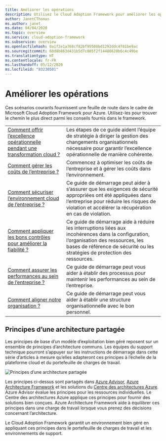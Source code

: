 ```yaml
---
title: Améliorer les opérations
description: Utilisez le Cloud Adoption Framework pour améliorer les opérations. Ces scénarios peuvent vous aider à gérer les coûts et à améliorer la sécurité, la fiabilité, les performances et plus encore.
author: JanetCThomas
ms.author: janet
ms.date: 04/04/2020
ms.topic: overview
ms.service: cloud-adoption-framework
ms.subservice: overview
ms.openlocfilehash: 0a1f2e1a768cf82bf95508bd1292ddc4f81be9ac
ms.sourcegitcommit: 60d8b863d431b5d7c005f2f14488620b6c4c49be
ms.translationtype: HT
ms.contentlocale: fr-FR
ms.lasthandoff: 05/12/2020
ms.locfileid: "83230501"
---
```

# <a name="improve-operations"></a>Améliorer les opérations

Ces scénarios courants fournissent une feuille de route dans le cadre de Microsoft Cloud Adoption Framework pour Azure. Utilisez-les pour trouver le chemin le plus direct parmi les conseils fournis dans le framework.

|                                                                                     |                                                                                                                                |
|-------------------------------------------------------------------------------------|--------------------------------------------------------------------------------------------------------------------------------|
| [Comment offrir l’excellence opérationnelle pendant une transformation cloud ?](./operational-excellence.md)                   | Les étapes de ce guide aident l’équipe de stratégie à diriger la gestion des changements organisationnels nécessaire pour garantir l’excellence opérationnelle de manière cohérente. |
| [Comment gérer les coûts de l’entreprise ?](./manage-costs.md)                                          | Commencez à optimiser les coûts de l’entreprise et à gérer les coûts dans l’environnement.                                                                           |
| [Comment sécuriser l’environnement cloud de l’entreprise ?](./security.md)             | Ce guide de démarrage peut aider à s’assurer que les exigences de sécurité appropriées ont été appliquées dans l’entreprise pour réduire les risques de violation et accélérer la récupération en cas de violation.                                       |
| [Comment appliquer les bons contrôles pour améliorer la fiabilité ?](./reliability.md)                   | Ce guide de démarrage aide à réduire les interruptions liées aux incohérences dans la configuration, l’organisation des ressources, les bases de référence de sécurité ou les stratégies de protection des ressources. |
| [Comment assurer les performances au sein de l’entreprise ?](./performance.md)                               | Ce guide de démarrage peut vous aider à établir des processus pour maintenir les performances au sein de l’entreprise.                               |
| [Comment aligner notre organisation ?](./org-alignment.md)                               | Ce guide de démarrage peut vous aider à établir une structure organisationnelle avec le bon personnel.                               |

## <a name="shared-architecture-principles"></a>Principes d’une architecture partagée

Les principes de base d’un modèle d’exploitation bien géré reposent sur un ensemble de principes d’architecture communs. Les équipes du support technique pourront s’appuyer sur les instructions de démarrage dans cette série d’articles à mesure qu’elles adapteront ces principes à l’échelle de la plateforme cloud et du portefeuille de charges de travail.

![Principes d’une architecture partagée](../_images/shared-principles.png)

Les principes ci-dessus sont partagés dans [Azure Advisor](https://docs.microsoft.com/azure/advisor/advisor-overview), [Azure Architecture Framework](https://docs.microsoft.com/azure/architecture/framework) et les solutions du [Centre des architectures Azure](https://docs.microsoft.com/azure/architecture). Azure Advisor évalue les principes pour les ressources individuelles. Le Centre des architectures Azure applique ces principes pour fournir des solutions bien conçues. Azure Architecture Framework aide à équilibrer ces principes dans une charge de travail lorsque vous prenez des décisions concernant l’architecture.

Le Cloud Adoption Framework garantit un environnement bien géré en appliquant ces principes dans le portefeuille de charges de travail et les environnements de support.

